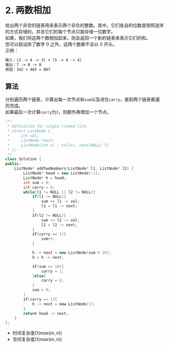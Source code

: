 # 2. 两数相加

给出两个非空的链表用来表示两个非负的整数。其中，它们各自的位数是按照逆序的方式存储的，并且它们的每个节点只能存储一位数字。  
如果，我们将这两个数相加起来，则会返回一个新的链表来表示它们的和。  
您可以假设除了数字 0 之外，这两个数都不会以 0 开头。  
示例：

```md
输入：(2 -> 4 -> 3) + (5 -> 6 -> 4)
输出：7 -> 0 -> 8
原因：342 + 465 = 807
```

## 算法

分别遍历两个链表，计算出每一次节点和`sum`以及进位`carry`，直到两个链表都遍历完成。  
如果最后一次计算`carry`为`1`，则额外再增加一个节点。

```cpp
/**
 * Definition for singly-linked list.
 * struct ListNode {
 *     int val;
 *     ListNode *next;
 *     ListNode(int x) : val(x), next(NULL) {}
 * };
 */
class Solution {
public:
    ListNode* addTwoNumbers(ListNode* l1, ListNode* l2) {
        ListNode* head = new ListNode(-1);
        ListNode* h = head;
        int sum = 0;
        int carry = 0;
        while(l1 != NULL || l2 != NULL){
            if(l1 != NULL){
                sum += l1 -> val;
                l1 = l1 -> next;
            }
            if(l2 != NULL){
                sum += l2 -> val;
                l2 = l2 -> next;
            }
            if(carry == 1){
                sum++;
            }

            h -> next = new ListNode(sum % 10);
            h = h -> next;

            if(sum >= 10){
                carry = 1;
            }else{
                carry = 0;
            }
            sum = 0;
        }
        if(carry == 1){
            h -> next = new ListNode(1);
        }
        return head -> next;
    }
};
```

- 时间复杂度$O(max(m,n))$
- 空间复杂度$O(max(m,n))$
